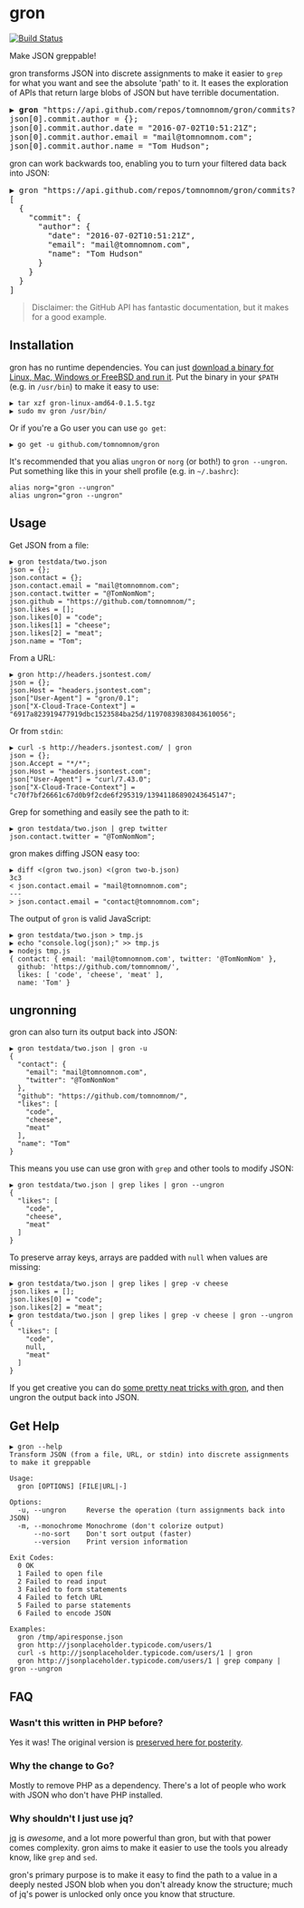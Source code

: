 # gron
[![Build Status](https://travis-ci.org/tomnomnom/gron.svg?branch=master)](https://travis-ci.org/tomnomnom/gron)

Make JSON greppable!

gron transforms JSON into discrete assignments to make it easier to `grep` for what you want and see the absolute 'path' to it.
It eases the exploration of APIs that return large blobs of JSON but have terrible documentation.

<pre>
▶ <b>gron</b> "https://api.github.com/repos/tomnomnom/gron/commits?per_page=1" | fgrep "commit.author"
json[0].commit.author = {};
json[0].commit.author.date = "2016-07-02T10:51:21Z";
json[0].commit.author.email = "mail@tomnomnom.com";
json[0].commit.author.name = "Tom Hudson";
</pre>

gron can work backwards too, enabling you to turn your filtered data back into JSON:
<pre>
▶ gron "https://api.github.com/repos/tomnomnom/gron/commits?per_page=1" | fgrep "commit.author" | <b>gron --ungron</b>
[
  {
    "commit": {
      "author": {
        "date": "2016-07-02T10:51:21Z",
        "email": "mail@tomnomnom.com",
        "name": "Tom Hudson"
      }
    }
  }
]
</pre>

> Disclaimer: the GitHub API has fantastic documentation, but it makes for a good example.

## Installation

gron has no runtime dependencies. You can just [download a binary for Linux, Mac, Windows or FreeBSD and run it](https://github.com/tomnomnom/gron/releases).
Put the binary in your `$PATH` (e.g. in `/usr/bin`) to make it easy to use:
```
▶ tar xzf gron-linux-amd64-0.1.5.tgz
▶ sudo mv gron /usr/bin/
```

Or if you're a Go user you can use `go get`:

```
▶ go get -u github.com/tomnomnom/gron
```

It's recommended that you alias `ungron` or `norg` (or both!) to `gron --ungron`. Put something like this in your shell profile (e.g. in `~/.bashrc`):
```
alias norg="gron --ungron"
alias ungron="gron --ungron"
```

## Usage

Get JSON from a file:

```
▶ gron testdata/two.json 
json = {};
json.contact = {};
json.contact.email = "mail@tomnomnom.com";
json.contact.twitter = "@TomNomNom";
json.github = "https://github.com/tomnomnom/";
json.likes = [];
json.likes[0] = "code";
json.likes[1] = "cheese";
json.likes[2] = "meat";
json.name = "Tom";
```

From a URL:

```
▶ gron http://headers.jsontest.com/
json = {};
json.Host = "headers.jsontest.com";
json["User-Agent"] = "gron/0.1";
json["X-Cloud-Trace-Context"] = "6917a823919477919dbc1523584ba25d/11970839830843610056";
```

Or from `stdin`:

```
▶ curl -s http://headers.jsontest.com/ | gron
json = {};
json.Accept = "*/*";
json.Host = "headers.jsontest.com";
json["User-Agent"] = "curl/7.43.0";
json["X-Cloud-Trace-Context"] = "c70f7bf26661c67d0b9f2cde6f295319/13941186890243645147";
```

Grep for something and easily see the path to it:

```
▶ gron testdata/two.json | grep twitter
json.contact.twitter = "@TomNomNom";
```

gron makes diffing JSON easy too:

```
▶ diff <(gron two.json) <(gron two-b.json)
3c3
< json.contact.email = "mail@tomnomnom.com";
---
> json.contact.email = "contact@tomnomnom.com";
```

The output of `gron` is valid JavaScript:

```
▶ gron testdata/two.json > tmp.js
▶ echo "console.log(json);" >> tmp.js
▶ nodejs tmp.js
{ contact: { email: 'mail@tomnomnom.com', twitter: '@TomNomNom' },
  github: 'https://github.com/tomnomnom/',
  likes: [ 'code', 'cheese', 'meat' ],
  name: 'Tom' }
```

## ungronning
gron can also turn its output back into JSON:
```
▶ gron testdata/two.json | gron -u
{
  "contact": {
    "email": "mail@tomnomnom.com",
    "twitter": "@TomNomNom"
  },
  "github": "https://github.com/tomnomnom/",
  "likes": [
    "code",
    "cheese",
    "meat"
  ],
  "name": "Tom"
}
```

This means you use can use gron with `grep` and other tools to modify JSON:
```
▶ gron testdata/two.json | grep likes | gron --ungron
{
  "likes": [
    "code",
    "cheese",
    "meat"
  ]
}
```

To preserve array keys, arrays are padded with `null` when values are missing:
```
▶ gron testdata/two.json | grep likes | grep -v cheese
json.likes = [];
json.likes[0] = "code";
json.likes[2] = "meat";
▶ gron testdata/two.json | grep likes | grep -v cheese | gron --ungron
{
  "likes": [
    "code",
    null,
    "meat"
  ]
}
```

If you get creative you can do [some pretty neat tricks with gron](ADVANCED.mkd), and
then ungron the output back into JSON.

## Get Help

```
▶ gron --help
Transform JSON (from a file, URL, or stdin) into discrete assignments to make it greppable

Usage:
  gron [OPTIONS] [FILE|URL|-]

Options:
  -u, --ungron     Reverse the operation (turn assignments back into JSON)
  -m, --monochrome Monochrome (don't colorize output)
      --no-sort    Don't sort output (faster)
      --version    Print version information

Exit Codes:
  0 OK
  1 Failed to open file
  2 Failed to read input
  3 Failed to form statements
  4 Failed to fetch URL
  5 Failed to parse statements
  6 Failed to encode JSON

Examples:
  gron /tmp/apiresponse.json
  gron http://jsonplaceholder.typicode.com/users/1 
  curl -s http://jsonplaceholder.typicode.com/users/1 | gron
  gron http://jsonplaceholder.typicode.com/users/1 | grep company | gron --ungron
```

## FAQ
### Wasn't this written in PHP before?
Yes it was! The original version is [preserved here for posterity](https://github.com/tomnomnom/gron/blob/master/original-gron.php).

### Why the change to Go?
Mostly to remove PHP as a dependency. There's a lot of people who work with JSON who don't have PHP installed.

### Why shouldn't I just use jq?
[jq](https://stedolan.github.io/jq/) is *awesome*, and a lot more powerful than gron, but with that power comes
complexity. gron aims to make it easier to use the tools you already know, like `grep` and `sed`.

gron's primary purpose is to make it easy to find the path to a value in a deeply nested JSON blob
when you don't already know the structure; much of jq's power is unlocked only once you know that structure.
